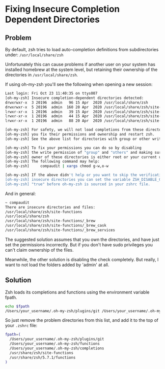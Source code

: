 # Fixing Insecure Completion Dependent Directories

## Problem

By default, zsh tries to load auto-completion definitions from
subdirectories under: `/usr/local/share/zsh`

Unfortunately this can cause problems if another user on your
system has installed homebrew at the system level, but retaining
their ownership of the directories in `/usr/local/share/zsh`.

If using oh-my-zsh you'll see the following when opening a new
session:

```zsh
Last login: Fri Oct 23 11:40:35 on ttys007
[oh-my-zsh] Insecure completion-dependent directories detected:
drwxrwxr-x  3 20196  admin   96 15 Apr  2020 /usr/local/share/zsh
drwxrwxr-x  5 20196  admin  160 20 Apr  2020 /usr/local/share/zsh/site-functions
lrwxr-xr-x  1 20196  admin   39 15 Apr  2020 /usr/local/share/zsh/site-functions/_brew -> ../../../Homebrew/completions/zsh/_brew
lrwxr-xr-x  1 20196  admin   44 15 Apr  2020 /usr/local/share/zsh/site-functions/_brew_cask -> ../../../Homebrew/completions/zsh/_brew_cask
lrwxr-xr-x  1 20196  admin   88 20 Apr  2020 /usr/local/share/zsh/site-functions/_brew_services -> ../../../Homebrew/Library/Taps/homebrew/homebrew-services/completions/zsh/_brew_services

[oh-my-zsh] For safety, we will not load completions from these directories until
[oh-my-zsh] you fix their permissions and ownership and restart zsh.
[oh-my-zsh] See the above list for directories with group or other writability.

[oh-my-zsh] To fix your permissions you can do so by disabling
[oh-my-zsh] the write permission of "group" and "others" and making sure that the
[oh-my-zsh] owner of these directories is either root or your current user.
[oh-my-zsh] The following command may help:
[oh-my-zsh]     compaudit | xargs chmod g-w,o-w

[oh-my-zsh] If the above didn't help or you want to skip the verification of
[oh-my-zsh] insecure directories you can set the variable ZSH_DISABLE_COMPFIX to
[oh-my-zsh] "true" before oh-my-zsh is sourced in your zshrc file.
```

And in general:
```zsh
~ compaudit
There are insecure directories and files:
/usr/local/share/zsh/site-functions
/usr/local/share/zsh
/usr/local/share/zsh/site-functions/_brew
/usr/local/share/zsh/site-functions/_brew_cask
/usr/local/share/zsh/site-functions/_brew_services
```

The suggested solution assumes that you own the directories, and have just set
the permissions incorrectly. But if you don't have sudo privileges you can't
claim ownership of the files.

Meanwhile, the other solution is disabling the check completely. But really, I
want to not load the folders added by 'admin' at all.

## Solution

Zsh loads its completions and functions using the environment variable fpath.

```zsh
echo $fpath
/Users/your_username/.oh-my-zsh/plugins/git /Users/your_username/.oh-my-zsh/functions /Users/your_username/.oh-my-zsh/completions /usr/local/share/zsh/site-functions /usr/share/zsh/site-functions /usr/share/zsh/5.7.1/functions
```

So just remove the problem directories from this list, and add it to the top of
your `.zshrc` file:

```zsh
fpath=(
  /Users/your_username/.oh-my-zsh/plugins/git
  /Users/your_username/.oh-my-zsh/functions
  /Users/your_username/.oh-my-zsh/completions
  /usr/share/zsh/site-functions
  /usr/share/zsh/5.7.1/functions
)
```
